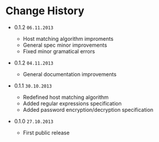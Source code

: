 # Change History

- 0.1.2 `06.11.2013`

  * Host matching algorithm improments
  * General spec minor improvements
  * Fixed minor gramatical errors

- 0.1.2 `04.11.2013`

  * General documentation improvements

- 0.1.1 `30.10.2013`

  * Redefined host matching algorithm
  * Added regular expressions specification
  * Added password encryption/decryption specification

- 0.1.0 `27.10.2013`

  * First public release